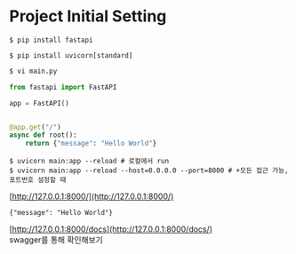 # Project Initial Setting
```
$ pip install fastapi
```
```
$ pip install uvicorn[standard]
```
```python
$ vi main.py

from fastapi import FastAPI

app = FastAPI()


@app.get("/")
async def root():
    return {"message": "Hello World"}
```
```
$ uvicorn main:app --reload # 로컬에서 run
$ uvicorn main:app --reload --host=0.0.0.0 --port=8000 # +모든 접근 가능, 포트번호 설정할 때
```
[http://127.0.0.1:8000/](http://127.0.0.1:8000/)  
```
{"message": "Hello World"}
```
[http://127.0.0.1:8000/docs](http://127.0.0.1:8000/docs/)  
swagger를 통해 확인해보기
